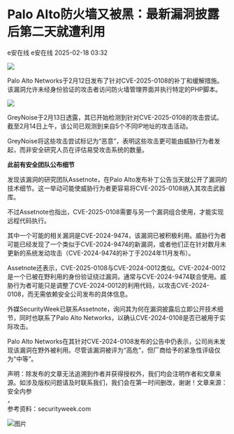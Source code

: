 #  Palo Alto防火墙又被黑：最新漏洞披露后第二天就遭利用   
e安在线  e安在线   2025-02-18 03:32  
  
![](https://mmbiz.qpic.cn/sz_mmbiz_png/1Y08O57sHWiahTldalExhOyzXNMO6kcO7ULmiclhSZfg8zVMLHEMUGBu3lBjFbjib8vsYDZzplofMSC7epkHHWpibw/640?wx_fmt=png&from=appmsg "")  
  
Palo Alto Networks于2月12日发布了针对CVE-2025-0108的补丁和缓解措施。该漏洞允许未经身份验证的攻击者访问防火墙管理界面并执行特定的PHP脚本。  
  
![](https://mmbiz.qpic.cn/sz_mmbiz_jpg/1Y08O57sHWgO4kZtSR3FenXlrbDZhshrglO5sfVZdjKp1t9Iw4E0dtZHAUL4UdZoZN1vbCt7PKleicRgIiasgRyg/640?wx_fmt=jpeg "")  
  
GreyNoise于2月13日透露，其已开始检测到针对CVE-2025-0108的攻击尝试。截至2月14日上午，该公司已观测到来自5个不同IP地址的攻击活动。  
  
GreyNoise将这些攻击尝试标记为“恶意”，表明这些攻击更可能由威胁行为者发起，而非安全研究人员在评估易受攻击系统的数量。  
  
**此前有安全团队公布细节**  
  
发现该漏洞的研究团队Assetnote，在Palo Alto发布补丁公告当天就公开了漏洞的技术细节。这一举动可能使威胁行为者更容易将CVE-2025-0108纳入其攻击武器库。  
  
不过Assetnote也指出，CVE-2025-0108需要与另一个漏洞组合使用，才能实现远程代码执行。  
  
其中一个可能的相关漏洞是CVE-2024-9474，该漏洞已被积极利用。威胁行为者可能已经发现了一个类似于CVE-2024-9474的新漏洞，或者他们正在针对数月未更新的系统发动攻击（CVE-2024-9474的补丁于2024年11月发布）。  
  
Assetnote还表示，CVE-2025-0108与CVE-2024-0012类似。CVE-2024-0012是一个已被在野利用的身份验证绕过漏洞，通常与CVE-2024-9474联合使用。威胁行为者可能只是调整了CVE-2024-0012的利用代码，以攻击CVE-2024-0108，而无需依赖安全公司发布的具体信息。  
  
外媒SecurityWeek已联系Assetnote，询问其为何在漏洞披露后立即公开技术细节，同时也联系了Palo Alto Networks，以确认CVE-2024-0108是否已被用于实际攻击。  
  
Palo Alto Networks在其针对CVE-2024-0108发布的公告中仍表示，公司尚未发现该漏洞在野外被利用。尽管该漏洞被评为“高危”，但厂商给予的紧急性评级仅为“中等”。  
  
  
  
声明：除发布的文章无法追溯到作者并获得授权外，我们均会注明作者和文章来源。如涉及版权问题请及时联系我们，我们会在第一时间删改，谢谢！文章来源：安全内参  
，  
参考资料：securityweek.com  
  
  
  
![图片](https://mmbiz.qpic.cn/sz_mmbiz_jpg/1Y08O57sHWiaM9uv5Q89hYMT8zuKQtQYuvSPy0HyyLwRShZOMcoGgoBy6qiatgDhW3UhCXGVXiaEbS8ANmZwViaMAw/640?wx_fmt=jpeg&from=appmsg&wxfrom=5&wx_lazy=1&wx_co=1&tp=wxpic "")  
  
  
